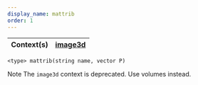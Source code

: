 ```yaml
---
display_name: mattrib
order: 1
---
```

| Context(s) | [image3d](../contexts/image3d.html) |
| --- | --- |

`<type> mattrib(string name, vector P)`

Note
The `image3d` context is deprecated. Use volumes instead.
